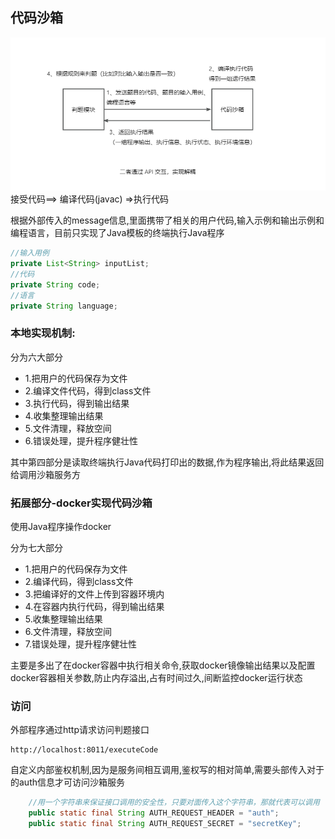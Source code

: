 ## 代码沙箱
![img.png](images/img.png)
接受代码==> 编译代码(javac) =>执行代码

根据外部传入的message信息,里面携带了相关的用户代码,输入示例和输出示例和编程语言，目前只实现了Java模板的终端执行Java程序
```java
//输入用例
private List<String> inputList;
//代码
private String code;
//语言
private String language;
```
### 本地实现机制:
分为六大部分
* 1.把用户的代码保存为文件
* 2.编译文件代码，得到class文件
* 3.执行代码，得到输出结果
* 4.收集整理输出结果
* 5.文件清理，释放空间
* 6.错误处理，提升程序健壮性

其中第四部分是读取终端执行Java代码打印出的数据,作为程序输出,将此结果返回给调用沙箱服务方

### 拓展部分-docker实现代码沙箱
使用Java程序操作docker

分为七大部分
* 1.把用户的代码保存为文件
* 2.编译代码，得到class文件
* 3.把编译好的文件上传到容器环境内
* 4.在容器内执行代码，得到输出结果
* 5.收集整理输出结果
* 6.文件清理，释放空间
* 7.错误处理，提升程序健壮性

主要是多出了在docker容器中执行相关命令,获取docker镜像输出结果以及配置docker容器相关参数,防止内存溢出,占有时间过久,间断监控docker运行状态

### 访问
外部程序通过http请求访问判题接口
```shell
http://localhost:8011/executeCode
```
自定义内部鉴权机制,因为是服务间相互调用,鉴权写的相对简单,需要头部传入对于的auth信息才可访问沙箱服务
```java
    //用一个字符串来保证接口调用的安全性，只要对面传入这个字符串，那就代表可以调用
    public static final String AUTH_REQUEST_HEADER = "auth";
    public static final String AUTH_REQUEST_SECRET = "secretKey";
```

